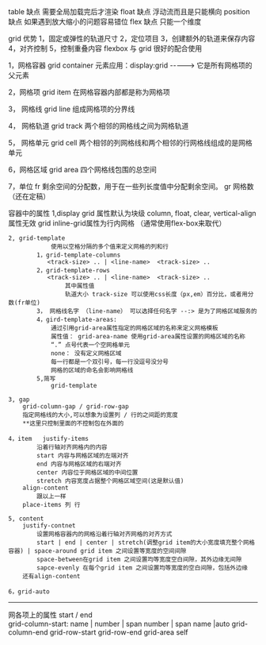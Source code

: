 table            缺点  需要全局加载完后才渲染
float            缺点  浮动流而且是只能横向
position         缺点  如果遇到放大缩小的问题容易错位
flex             缺点 只能一个维度

grid 优势 
        1，固定或弹性的轨道尺寸
        2，定位项目
        3，创建额外的轨道来保存内容
        4，对齐控制
        5，控制重叠内容 
 flexbox 与 grid 很好的配合使用


1，网格容器  grid container
    元素应用：display:grid -----> 它是所有网格项的父元素

2，网格项  grid item
     在网格容器内部都是称为网格项

3， 网格线  grid line
     组成网格项的分界线

4， 网格轨道 grid track 
    两个相邻的网格线之间为网格轨道

5， 网格单元  grid cell
两个相邻的列网格线和两个相邻的行网格线组成的是网格单元

6，网格区域  grid area
    四个网格线包围的总空间

7，单位
    fr 剩余空间的分配数，用于在一些列长度值中分配剩余空间。
    gr 网格数 （还在定稿）


容器中的属性
    1,display
        grid 属性默认为块级
            column, float, clear, vertical-align属性无效
            grid inline-grid属性为行内网格 （通常使用flex-box来取代）

    2, grid-template
                使用以空格分隔的多个值来定义网格的列和行
            1，grid-template-columns
               <track-size> .. | <line-name>  <track-size> ..
            2，grid-template-rows
               <track-size> .. | <line-name>  <track-size> ..
                    其中属性值
                    轨道大小 track-size 可以使用css长度（px,em）百分比，或者用分数(fr单位)
            3， 网格线名字 （line-name） 可以选择任何名字 --:> 是为了网格区域服务的
            4，gird-template-areas:
                通过引用grid-area属性指定的网格区域的名称来定义网格模板
                属性值： grid-area-name 使用grid-area属性设置的网格区域的名称
                “.” 点号代表一个空网格单元
                none： 没有定义网格区域
                每一行都是一个双引号，每一行没逗号没分号
                网格的区域的命名会影响网格线
            5,简写
                grid-template
    
    3, gap
        grid-column-gap / grid-row-gap
        指定网格线的大小,可以想象为设置列 / 行的之间距的宽度
        **这里只控制里面的不控制包在外面的
    
    4，item   justify-items 
            沿着行轴对齐网格内的内容
            start 内容与网格区域的左端对齐
            end 内容与网格区域的右端对齐
            center 内容位于网格区域的中间位置
            stretch 内容宽度占据整个网格区域空间(这是默认值)
        align-content 
            跟以上一样
        place-items 列 行
    
    5, content 
        justify-contnet 
            设置网格容器内的网格沿着行轴对齐网格的对齐方式
            start | end | center | stretch(调整grid item的大小宽度填充整个网格容器) | space-around grid item 之间设置等宽度的空间间隙 
            space-between在grid item 之间设置均等宽度空白间隙，其外边缘无间隙
            sapce-evenly 在每个grid item 之间设置均等宽度的空白间隙，包括外边缘
        还有align-content
    
    6，grid-auto                    


-----------------------------------------------------------------------------------
网各项上的属性
    start / end  
        grid-column-start: name | number | span number | span name |auto
        grid-column-end
        grid-row-start
        grid-row-end
    grid-area
    self






